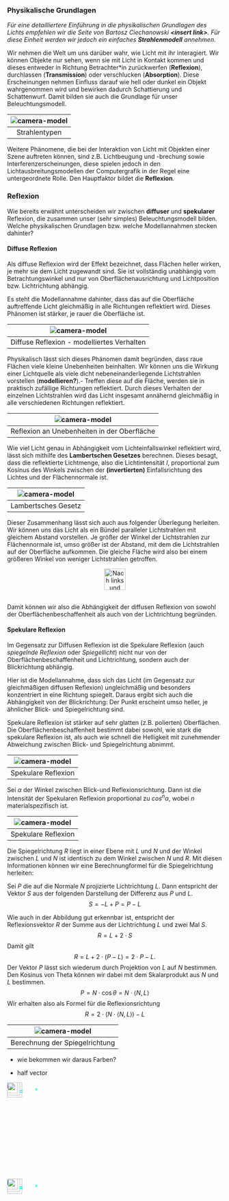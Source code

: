 

### Physikalische Grundlagen

*Für eine detailliertere Einführung in die physikalischen Grundlagen des Lichts empfehlen wir die Seite von Bartosz Ciechanowski **\<insert link\>**. Für diese Einheit werden wir jedoch ein einfaches **Strahlenmodell** annehmen.*

Wir nehmen die Welt um uns darüber wahr, wie Licht mit ihr interagiert. Wir können Objekte nur sehen, wenn sie mit Licht in Kontakt kommen und dieses entweder in Richtung Betrachter*in zurückwerfen (**Reflexion**), durchlassen (**Transmission**) oder verschlucken (**Absorption**). Diese Erscheinungen nehmen Einfluss darauf wie hell oder dunkel ein Objekt wahrgenommen wird und bewirken dadurch Schattierung und Schattenwurf. Damit bilden sie auch die Grundlage für unser Beleuchtungsmodell.

| ![camera-model](./ray_types.png?as=webp) |
| :--------------: |
| Strahlentypen |


Weitere Phänomene, die bei der Interaktion von Licht mit Objekten einer Szene auftreten können, sind z.B. Lichtbeugung und -brechung sowie Interferenzerscheinungen, diese spielen jedoch in den Lichtausbreitungsmodellen der Computergrafik in der Regel eine untergeordnete Rolle. Den Hauptfaktor bildet die **Reflexion**.

### Reflexion

Wie bereits erwähnt unterscheiden wir zwischen **diffuser** und **spekularer** Reflexion, die zusammen unser (sehr simples) Beleuchtungsmodell bilden.
Welche physikalischen Grundlagen bzw. welche Modellannahmen stecken dahinter?

#### Diffuse Reflexion
Als diffuse Reflexion wird der Effekt bezeichnet, dass Flächen heller wirken, je mehr sie dem Licht zugewandt sind.
Sie ist vollständig unabhängig vom Betrachtungswinkel und nur von Oberflächenausrichtung und Lichtposition bzw. Lichtrichtung abhängig.

Es steht die Modellannahme dahinter, dass das auf die Oberfläche auftreffende Licht gleichmäßig in alle Richtungen reflektiert wird. Dieses Phänomen ist stärker, je rauer die Oberfläche ist. 

| ![camera-model](./diffuse.png?as=webp) |
| :--------------: |
| Diffuse Reflexion - modelliertes Verhalten |

Physikalisch lässt sich dieses Phänomen damit begründen, dass raue Flächen viele kleine Unebenheiten beinhalten. Wir können uns die Wirkung einer Lichtquelle als viele dicht nebeneinanderliegende Lichtstrahlen vorstellen (**modellieren?**).- Treffen diese auf die Fläche, werden sie in praktisch zufällige Richtungen reflektiert. Durch dieses Verhalten der einzelnen Lichtstrahlen wird das Licht insgesamt annähernd gleichmäßig in alle verschiedenen Richtungen reflektiert.

| ![camera-model](./diffuse_zoom.png?as=webp) |
| :--------------: |
| Reflexion an Unebenheiten in der Oberfläche |

Wie viel Licht genau in Abhängigkeit vom Lichteinfallswinkel reflektiert wird, lässt sich mithilfe des **Lambertschen Gesetzes** berechnen.
Dieses besagt, dass die reflektierte Lichtmenge, also die Lichtintensität $I$, proportional zum Kosinus des Winkels zwischen der **(invertierten)** Einfallsrichtung des Lichtes und der Flächennormale ist.

| ![camera-model](./lambert.png?as=webp)|
| :--------------: |
| Lambertsches Gesetz |

Dieser Zusammenhang lässt sich auch aus folgender Überlegung herleiten. Wir können uns das Licht als ein Bündel paralleler Lichtstrahlen mit gleichem Abstand vorstellen. Je größer der Winkel der Lichtstrahlen zur Flächennormale ist, umso größer ist der Abstand, mit dem die Lichtstrahlen auf der Oberfläche aufkommen. Die gleiche Fläche wird also bei einem größeren Winkel von weniger Lichtstrahlen getroffen.
<div align="center">
    <canvas class="zdog-canvas" width="760" height="340"></canvas>
</div>

<div align="center">
    <img alt="Nach links und rechts ziehen, um Winkel zu ändern" src="./drag.png" height="50"/>
</div>
<br/>

Damit können wir also die Abhängigkeit der diffusen Reflexion von sowohl der Oberflächenbeschaffenheit als auch von der Lichtrichtung begründen.

#### Spekulare Reflexion
Im Gegensatz zur Diffusen Reflexion ist die Spekulare Reflexion (auch *spiegelnde Reflexion* oder *Spiegellicht*) nicht nur von der Oberflächenbeschaffenheit und Lichtrichtung, sondern auch der Blickrichtung abhängig.

Hier ist die Modellannahme, dass sich das Licht (im Gegensatz zur gleichmäßigen diffusen Reflexion) ungleichmäßig und besonders konzentriert in eine Richtung spiegelt. Daraus ergibt sich auch die Abhängigkeit von der Blickrichtung: Der Punkt erscheint umso heller, je ähnlicher Blick- und Spiegelrichtung sind.

Spekulare Reflexion ist stärker auf sehr glatten (z.B. polierten) Oberflächen. Die Oberflächenbeschaffenheit bestimmt dabei sowohl, wie stark die spekulare Reflexion ist, als auch wie schnell die Helligkeit mit zunehmender Abweichung zwischen Blick- und Spiegelrichtung abnimmt.

| ![camera-model](./specular.png?as=webp) |
| :--------------: |
| Spekulare Reflexion |

Sei $\alpha$ der Winkel zwischen Blick-und Reflexionsrichtung. Dann ist die Intensität der Spekularen Reflexion proportional zu $cos^n \alpha$, wobei $n$ materialspezifisch ist.

| ![camera-model](./specular_formula.png?as=webp) |
| :--------------: |
| Spekulare Reflexion |

Die Spiegelrichtung $R$ liegt in einer Ebene mit $L$ und $N$ und der Winkel zwischen $L$ und $N$ ist identisch zu dem Winkel zwischen $N$ und $R$. Mit diesen Informationen können wir eine Berechnungformel für die Spiegelrichtung herleiten:

Sei $P$ die auf die Normale $N$ projizierte Lichtrichtung $L$. Dann entspricht der Vektor $S$ aus der folgenden Darstellung der Differenz aus $P$ und $L$. $$S = -L + P = P - L$$

Wie auch in der Abbildung gut erkennbar ist, entspricht der Reflexionsvektor $R$ der Summe aus der Lichtrichtung $L$ und zwei Mal $S$.
$$R = L + 2\cdot S$$
Damit gilt $$R = L + 2\cdot (P-L) = 2\cdot P - L.$$
Der Vektor $P$ lässt sich wiederum durch Projektion von $L$ auf $N$ bestimmen.
Den Kosinus von Theta können wir dabei mit dem Skalarprodukt aus $N$ und $L$ bestimmen.
$$P = N\cdot \cos \theta = N \cdot \langle N, L\rangle$$
Wir erhalten also als Formel für die Reflexionsrichtung $$R = 2\cdot(N\cdot\langle N, L\rangle) - L$$

| ![camera-model](./specular_formula2.png?as=webp) |
| :--------------: |
| Berechnung der Spiegelrichtung|



 * wie bekommen wir daraus Farben?

* half vector
<div align="center" id = "canvasContainer" style = "position: relative; width:min(760px,100%)" width="760" height="340" >
    <svg class="zdog-canvas-half-vector" width="760" height="340">
    <div id = "theta" style = "position:absolute; top: 0"><img src = "theta.png" width = 35></div>
    <div id = "alpha" style = "position:absolute; top: 0"><img src = "alpha.png" width = 30></div>
    <div id = "normal" style = "position:absolute; top: 0; font-weight: 900"><b>N</b></div>
    <div id = "light" style = "position:absolute; top: 0; font-weight: 900; color:#d62ea7"><b>L</b></div>
    <div id = "reflection" style = "position:absolute; top: 0; font-weight: 900; color:#d62ea7"><b>R</b></div>
    <div id = "view" style = "position:absolute; top: 0; font-weight: 900; color:#0ceedb"><b>V</b></div>
    <div id = "alphaLabel" style = "position:absolute; top: 0; font-weight: 700; color:#0ceedb"><img src = "alpha.png" width = 25> = <div id = "alphaValue" style = "display: inline; color:#ffffff">123</div>°</div>
</svg>
</div>

<div align="center" id = "canvasHalfVectorContainer" style = "position: relative; width:min(760px,100%)" width="760" height="340" >
    <svg class="zdog-canvas-half-vector2" width="760" height="340">
    <div id = "theta2" style = "position:absolute; top: 0"><img src = "theta.png" width = 35></div>
    <div id = "alpha2" style = "position:absolute; top: 0"><img src = "alpha.png" width = 30></div>
    <div id = "normal2" style = "position:absolute; top: 0; font-weight: 900"><b>N</b></div>
    <div id = "light2" style = "position:absolute; top: 0; font-weight: 900; color:#d62ea7"><b>L</b></div>
    <!--<div id = "reflection2" style = "position:absolute; top: 0; font-weight: 900; color:#d62ea7"><b>R</b></div>-->
    <div id = "view2" style = "position:absolute; top: 0; font-weight: 900; color:#0ceedb"><b>V</b></div>
    <div id = "halfVector" style = "position:absolute; top: 0; font-weight: 900; color:#06776b"><b>H</b></div>
    <div id = "alphaLabel2" style = "position:absolute; top: 0; font-weight: 700; color:#0ceedb"><img src = "alpha.png" width = 25> = <div id = "alphaValue2" style = "display: inline; color:#ffffff">123</div>°</div>
</svg>
</div>

<!--<iframe src="https://codesandbox.io/embed/amazing-sun-27mwhg?fontsize=14&hidenavigation=1&theme=dark"
     style="width:100%; height:700px; border:0; border-radius: 4px; overflow:hidden;"
     title="amazing-sun-27mwhg"
     allow="accelerometer; ambient-light-sensor; camera; encrypted-media; geolocation; gyroscope; hid; microphone; midi; payment; usb; vr; xr-spatial-tracking"
     sandbox="allow-forms allow-modals allow-popups allow-presentation allow-same-origin allow-scripts"
     scrolling = "no"
   ></iframe>-->

